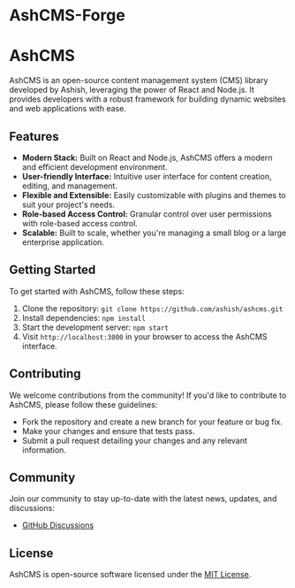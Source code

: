 # AshCMS-Forge

# AshCMS

AshCMS is an open-source content management system (CMS) library developed by Ashish, leveraging the power of React and Node.js. It provides developers with a robust framework for building dynamic websites and web applications with ease.

## Features

- **Modern Stack:** Built on React and Node.js, AshCMS offers a modern and efficient development environment.
- **User-friendly Interface:** Intuitive user interface for content creation, editing, and management.
- **Flexible and Extensible:** Easily customizable with plugins and themes to suit your project's needs.
- **Role-based Access Control:** Granular control over user permissions with role-based access control.
- **Scalable:** Built to scale, whether you're managing a small blog or a large enterprise application.

## Getting Started

To get started with AshCMS, follow these steps:

1. Clone the repository: `git clone https://github.com/ashish/ashcms.git`
2. Install dependencies: `npm install`
3. Start the development server: `npm start`
4. Visit `http://localhost:3000` in your browser to access the AshCMS interface.

## Contributing

We welcome contributions from the community! If you'd like to contribute to AshCMS, please follow these guidelines:

- Fork the repository and create a new branch for your feature or bug fix.
- Make your changes and ensure that tests pass.
- Submit a pull request detailing your changes and any relevant information.

## Community

Join our community to stay up-to-date with the latest news, updates, and discussions:

- [GitHub Discussions](https://github.com/ashish/ashcms/discussions)

## License

AshCMS is open-source software licensed under the [MIT License](LICENSE).
